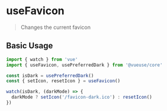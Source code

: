 # useFavicon

> Changes the current favicon

## Basic Usage

```jsx
import { watch } from 'vue'
import { useFavicon, usePreferredDark } from '@vueuse/core'

const isDark = usePreferredDark()
const { setIcon, resetIcon } = useFavicon()

watch(isDark, (darkMode) => {
  darkMode ? setIcon('/favicon-dark.ico') : resetIcon()
})
```
